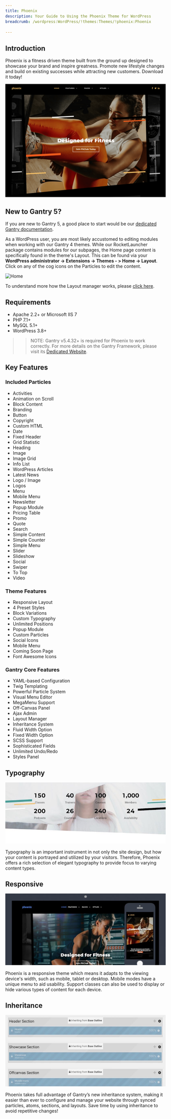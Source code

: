 ```yaml
---
title: Phoenix
description: Your Guide to Using the Phoenix Theme for WordPress
breadcrumb: /wordpress:WordPress/!themes:Themes/!phoenix:Phoenix

---
```


Introduction
-----

Phoenix is a fitness driven theme built from the ground up designed to showcase your brand and inspire greatness. Promote new lifestyle changes and build on existing successes while attracting new customers. Download it today!

![](assets/phoenix.png)

New to Gantry 5?
-----
If you are new to Gantry 5, a good place to start would be our [dedicated Gantry documentation](http://docs.gantry.org).

As a WordPress user, you are most likely accustomed to editing modules when working with our Gantry 4 themes. While our RocketLauncher package contains modules for our subpages, the Home page content is specifically found in the theme's Layout. This can be found via your **WordPress administrator -> Extensions -> Themes - > Home -> Layout**. Click on any of the cog icons on the Particles to edit the content.

![Home](home.png)

To understand more how the Layout manager works, please [click here](http://docs.gantry.org/gantry5/configure/layout-manager).

Requirements
-----

* Apache 2.2+ or Microsoft IIS 7
* PHP 7.1+ 
* MySQL 5.1+
* WordPress 3.8+

>> NOTE: Gantry v5.4.32+ is required for Phoenix to work correctly. For more details on the Gantry Framework, please visit its [Dedicated Website](http://gantry.org).

Key Features
-----

### Included Particles

* Activities
* Animation on Scroll
* Block Content
* Branding
* Button
* Copyright
* Custom HTML
* Date
* Fixed Header
* Grid Statistic
* Heading
* Image
* Image Grid
* Info List
* WordPress Articles
* Latest News
* Logo / Image
* Logos
* Menu
* Mobile Menu
* Newsletter
* Popup Module
* Pricing Table
* Promo
* Quote
* Search
* Simple Content
* Simple Counter
* Simple Menu
* Slider
* Slideshow
* Social
* Swiper
* To Top
* Video 

### Theme Features

* Responsive Layout
* 4 Preset Styles
* Block Variations
* Custom Typography
* Unlimited Positions
* Popup Module
* Custom Particles
* Social Icons
* Mobile Menu
* Coming Soon Page
* Font Awesome Icons   

### Gantry Core Features

* YAML-based Configuration
* Twig Templating
* Powerful Particle System
* Visual Menu Editor
* MegaMenu Support
* Off-Canvas Panel
* Ajax Admin
* Layout Manager
* Inheritance System
* Fluid Width Option
* Fixed Width Option
* SCSS Support
* Sophisticated Fields
* Unlimited Undo/Redo
* Styles Panel  

## Typography

![Typography](assets/ft-2.jpg)

Typography is an important instrument in not only the site design, but how your content is portrayed and utilized by your visitors. Therefore, Phoenix offers a rich selection of elegant typography to provide focus to varying content types.

## Responsive

![Responsive](assets/ft-3.jpg)

Phoenix is a responsive theme which means it adapts to the viewing device's width, such as mobile, tablet or desktop. Mobile modes have a unique menu to aid usability. Support classes can also be used to display or hide various types of content for each device.

## Inheritance

![Inheritance](assets/ft-4.jpg)

Phoenix takes full advantage of Gantry’s new inheritance system, making it easier than ever to configure and manage your website through synced particles, atoms, sections, and layouts. Save time by using inheritance to avoid repetitive changes!